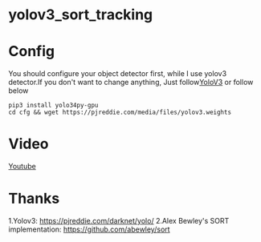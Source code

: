 # yolov3_sort_tracking

# Config

  You should  configure your object detector first, while I use yolov3 detector.If you don't want to change anything, Just follow[YoloV3](https://github.com/madhawav/YOLO3-4-Py) or follow below 
  ```
  pip3 install yolo34py-gpu
  cd cfg && wget https://pjreddie.com/media/files/yolov3.weights
  ```
# Video
  [Youtube](https://youtu.be/RkkHLCNpKqU)
# Thanks
  1.Yolov3: https://pjreddie.com/darknet/yolo/
  2.Alex Bewley's SORT implementation: https://github.com/abewley/sort


